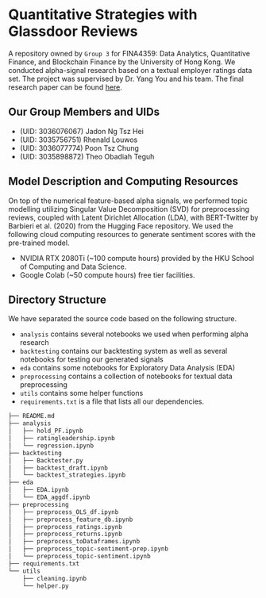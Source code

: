 # Quantitative Strategies with Glassdoor Reviews

A repository owned by `Group 3` for FINA4359: Data Analytics, Quantitative Finance, and Blockchain Finance by the University of Hong Kong. We conducted alpha-signal research based on a textual employer ratings data set.
The project was supervised by Dr. Yang You and his team. The final research paper can be found [here](https://theoobadiahteguh.net/assets/glassdoor.pdf).
## Our Group Members and UIDs

- (UID: 3036076067) Jadon Ng Tsz Hei
- (UID: 3035756751) Rhenald Louwos
- (UID: 3036077774) Poon Tsz Chung
- (UID: 3035898872) Theo Obadiah Teguh

## Model Description and Computing Resources

On top of the numerical feature-based alpha signals, we performed topic modelling utilizing Singular Value Decomposition (SVD) for preprocessing reviews, coupled with Latent Dirichlet Allocation (LDA), with BERT-Twitter by Barbieri et al. (2020) from the Hugging Face repository. We used the following cloud computing resources to generate sentiment scores with the pre-trained model.

- NVIDIA RTX 2080Ti (~100 compute hours) provided by the HKU School of Computing and Data Science.
- Google Colab (~50 compute hours) free tier facilities.

## Directory Structure
We have separated the source code based on the following structure. 
- `analysis` contains several notebooks we used when performing alpha research
- `backtesting` contains our backtesting system as well as several notebooks for testing our generated signals
- `eda` contains some notebooks for Exploratory Data Analysis (EDA)
- `preprocessing` contains a collection of notebooks for textual data preprocessing
- `utils` contains some helper functions
- `requirements.txt` is a file that lists all our dependencies.

```bash
├── README.md
├── analysis
│   ├── hold_PF.ipynb
│   ├── ratingleadership.ipynb
│   └── regression.ipynb
├── backtesting
│   ├── Backtester.py
│   ├── backtest_draft.ipynb
│   └── backtest_strategies.ipynb
├── eda
│   ├── EDA.ipynb
│   └── EDA_aggdf.ipynb
├── preprocessing
│   ├── preprocess_OLS_df.ipynb
│   ├── preprocess_feature_db.ipynb
│   ├── preprocess_ratings.ipynb
│   ├── preprocess_returns.ipynb
│   ├── preprocess_toDataframes.ipynb
│   ├── preprocess_topic-sentiment-prep.ipynb
│   └── preprocess_topic-sentiment.ipynb
├── requirements.txt
└── utils
    ├── cleaning.ipynb
    └── helper.py
```
